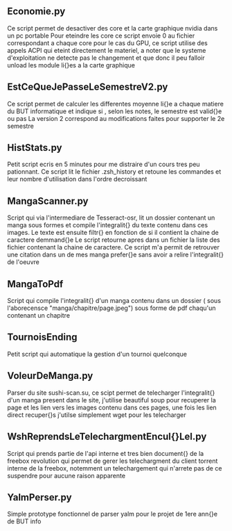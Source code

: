 ## Economie.py

Ce script permet de desactiver des core et la carte graphique nvidia dans un pc 
portable
Pour eteindre les core ce script envoie 0 au fichier correspondant a chaque core
pour le cas du GPU, ce script utilise des appels ACPI qui eteint directement 
le materiel, a noter que le systeme d'exploitation ne detecte pas le changement et
que donc il peu falloir unload les module li{}es a la carte graphique

## EstCeQueJePasseLeSemestreV2.py

Ce script permet de calculer les differentes moyenne li{}e a chaque matiere du
BUT informatique et indique si , selon les notes, le semestre est valid{}e ou pas
La version 2 correspond au modifications faites pour supporter le 2e semestre

## HistStats.py

Petit script ecris en 5 minutes pour me distraire d'un cours tres peu pationnant.
Ce script lit le fichier .zsh_history et retoune les commandes et leur nombre 
d'utilisation dans l'ordre decroissant

## MangaScanner.py

Script qui via l'intermediare de Tesseract-osr, lit un dossier contenant un manga
sous formes et compile l'integralit{} du texte contenu dans ces images. Le texte est 
ensuite filtr{} en fonction de si il contient la chaine de caractere demmand{}e
Le script retourne apres dans un fichier la liste des fichier contenant la chaine
de caractere.
Ce script m'a permit de retrouver une citation dans un de mes manga prefer{}e sans
avoir a relire l'integralit{} de l'oeuvre

## MangaToPdf

Script qui compile l'integralit{} d'un manga contenu dans un dossier 
( sous l'aborecensce "manga/chapitre/page.jpeg") sous forme de pdf chaqu'un 
contenant un chapitre

## TournoisEnding

Petit script qui automatique la gestion d'un tournoi quelconque

## VoleurDeManga.py

Parser du site sushi-scan.su, ce scipt permet de telecharger l'integralit{}
d'un manga present dans le site, j'utilise beautiful soup pour recuperer la page et
les lien vers les images contenu dans ces pages, une fois les lien direct recuper{}s
j'utilse simplement wget pour les telecharger

## WshReprendsLeTelechargmentEncul{}Lel.py

Script qui prends partie de l'api interne et tres bien document{} de la freebox
revolution qui permet de gerer les telechargment du client torrent interne de la 
freebox, notemment un telechargement qui n'arrete pas de ce suspendre pour aucune 
raison apparente

## YalmPerser.py

Simple prototype fonctionnel de parser yalm pour le projet de 1ere ann{}e de BUT info

